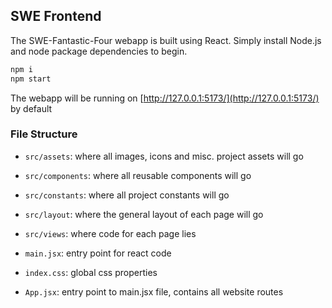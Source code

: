 ## SWE Frontend

The SWE-Fantastic-Four webapp is built using React. Simply install Node.js and node package dependencies to begin.

```bash
npm i
npm start
```

The webapp will be running on [http://127.0.0.1:5173/](http://127.0.0.1:5173/) by default

### File Structure
- `src/assets`:
where all images, icons and misc. project assets will go

- `src/components`:
where all reusable components will go

- `src/constants`:
where all project constants will go

- `src/layout`:
where the general layout of each page will go

- `src/views`:
where code for each page lies

- `main.jsx`:
entry point for react code

- `index.css`:
global css properties

- `App.jsx`:
entry point to main.jsx file, contains all website routes
